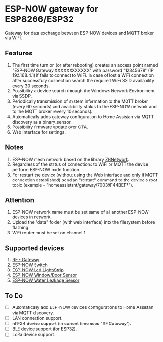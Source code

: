 # ESP-NOW gateway for ESP8266/ESP32

Gateway for data exchange between ESP-NOW devices and MQTT broker via WiFi.

## Features

1. The first time turn on (or after rebooting) creates an access point named "ESP-NOW Gateway XXXXXXXXXXXX" with password "12345678" (IP 192.168.4.1) if fails to connect to WiFi. In case of lost a WiFi connection after successfuly connection search the required WiFi SSID availability every 30 seconds.
2. Possibility a device search through the Windows Network Environment via SSDP.
3. Periodically transmission of system information to the MQTT broker (every 60 seconds) and availability status to the ESP-NOW network and to the MQTT broker (every 10 seconds).
4. Automatically adds gateway configuration to Home Assistan via MQTT discovery as a binary_sensor.
5. Possibility firmware update over OTA.
6. Web interface for settings.
  
## Notes

1. ESP-NOW mesh network based on the library [ZHNetwork](https://github.com/aZholtikov/ZHNetwork).
2. Regardless of the status of connections to WiFi or MQTT the device perform ESP-NOW node function.
3. For restart the device (without using the Web interface and only if MQTT connection established) send an "restart" command to the device's root topic (example - "homeassistant/gateway/70039F44BEF7").

## Attention

1. ESP-NOW network name must be set same of all another ESP-NOW devices in network.
2. Upload the "data" folder (with web interface) into the filesystem before flashing.
3. WiFi router must be set on channel 1.

## Supported devices

1. [RF - Gateway](https://github.com/aZholtikov/RF-Gateway)
2. [ESP-NOW Switch](https://github.com/aZholtikov/ESP-NOW-Switch)
3. [ESP-NOW Led Light/Strip](https://github.com/aZholtikov/ESP-NOW-Led-Light-Strip)
4. [ESP-NOW Window/Door Sensor](https://github.com/aZholtikov/ESP-NOW-Window-Door-Sensor)
5. [ESP-NOW Water Leakage Sensor](https://github.com/aZholtikov/ESP-NOW-Water-Leakage-Sensor)

## To Do

- [ ] Automatically add ESP-NOW devices configurations to Home Assistan via MQTT discovery.
- [ ] LAN connection support.
- [ ] nRF24 device support (in current time uses "RF Gateway").
- [ ] BLE device support (for ESP32).
- [ ] LoRa device support.
